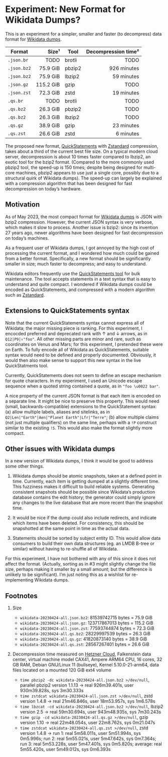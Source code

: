 # Experiment: New Format for Wikidata Dumps?

This is an experiment for a simpler, smaller and faster (to decompress)
data format for [Wikidata dumps](https://www.wikidata.org/wiki/Wikidata:Database_download).

| Format      |     Size¹ | Tool   | Decompression time² |
| ----------- | --------: | ------ | ------------------: |
| `.json.br`  |      TODO | brotli |                TODO |
| `.json.bz2` |  75.9 GiB | pbzip2 |         926 minutes |
| `.json.bz2` |  75.9 GiB | lbzip2 |          59 minutes |
| `.json.gz`  | 115.2 GiB | gzip   |                TODO |
| `.json.zst` |  72.3 GiB | zstd   |          19 minutes |
| `.qs.br`    |      TODO | brotli |                TODO |
| `.qs.bz2`   |  26.3 GiB | pbzip2 |                TODO |
| `.qs.bz2`   |  26.3 GiB | lbzip2 |                TODO |
| `.qs.gz`    |  38.9 GiB | gzip   |          23 minutes |
| `.qs.zst`   |  26.6 GiB | zstd   |           6 minutes |


The proposed new format,
[QuickStatements](https://www.wikidata.org/wiki/Help:QuickStatements)
with [Zstandard](https://en.wikipedia.org/wiki/Zstd) compression,
takes about a third of the current best file size. On a typical modern
cloud server, decompression is about 10 times faster compared to lbzip2,
an exotic tool for the bzip2 format.
(Compared to the more commonly used pbzip2 tool, the speed-up is 150 times;
despite being designed for multi-core machines, pbzip2 appears to use
just a single core, possibly due to a structural quirk of Wikidata dumps).
The speed-up can largely be explained with a compression algorithm
that has been designed for fast decompression on today’s hardware.


## Motivation

As of May 2023, the most compact format for [Wikidata
dumps](https://dumps.wikimedia.org/wikidatawiki/entities/20230424/) is
JSON with bzip2 compression.  However, the current JSON syntax is very
verbose, which makes it slow to process. Another issue is bzip2: since
its invention 27 years ago, newer algorithms have been designed for
fast decompression on today’s machines.

As a frequent user of Wikidata dumps, I got annoyed by the high cost of
processing the current format, and I wondered how much could be gained
from a better format. Specifically, a new format should be significantly
smaller in size; much faster to decompress; and easy to understand.

Wikidata editors frequently use the [QuickStatements
tool](https://www.wikidata.org/wiki/Help:QuickStatements) for bulk
maintenance. The tool accepts statements in a text syntax that is easy
to understand and quite compact. I wondered if Wikidata dumps could be
encoded as QuickStatements, and compressed with a modern algorithm
such as [Zstandard](https://en.wikipedia.org/wiki/Zstd).


## Extensions to QuickStatements syntax

Note that the current QuickStatements syntax cannot express all of
Wikidata; the major missing piece is ranking. For this experiment, I
encocded preferred and deprecated rank with ↑ and ↓ arrows, as in
`Q12|P9|↑"foo"`. All other missing parts are minor and rare, such as
coordinates on Venus and Mars; for this experiment, I pretended these
were on Earth. To fully encode all of Wikidata as QuickStatements,
suitable syntax would need to be defined and properly documented.
Obviously, it would then also make sense to support this new syntax
in the live QuickStatments tool.

Currently, QuickStatements does not seem to define an escape mechanism
for quote characters. In my experiment, I used an Unicode escape sequence
when a quoted string contained a quote, as in `"foo \u0022 bar"`.

A nice property of the current JSON format is that each item is encoded
on a separate line. It might be nice to preserve this property. This would
need (small, backwards-compatible) extensions to the QuickStatement syntax:
(a) allow multiple labels, aliases
and sitelinks, as in `Q2|Len|"Earth"|Aen|"Planet Earth"|Lfr|"Terre"`;
(b) allow multiple claims (not just multiple qualifiers) on the same
line, perhaps with a `!P` construct similar to the existing `!S`.
This would also make the format slightly more compact.

## Other issues with Wikidata dumps

In a new version of Wikidata dumps, I think it would be good to
address some other things.

1. Wikidata dumps should be atomic snapshots, taken at a defined point
in time. Currently, each item is getting dumped at a slightly different
time. This fuzziness makes it difficult to build reliable systems.
Generating consistent snapshots should be possible since Wikidata’s
production database contains the edit history; the generator could simply
ignore any changes to the live database that are more recent than
the snapshot time.

2. It would be nice if the dump could also include redirects, and indicate
which items have been deleted. For consistency, this should be snapshotted
at the same point in time as the actual data.

3. Statements should be sorted by subject entity ID. This would
allow data consumers to build their own data structures (eg. an LMDB
B-tree or similar) without having to re-shuffle all of Wikidata.

For this experiment, I have not bothered with any of this since it does
not affect the format. (Actually, sorting as in #3 might slightly
change the file size, perhaps making it smaller by a small amount;
but the difference is unlikely to be significant). I’m just noting this
as a wishlist for re-implementing Wikidata dumps.


## Footnotes

1. Size
    * `wikidata-20230424-all.json.bz2`:  81539742715 bytes =  75.9 GiB
    * `wikidata-20230424-all.json.gz`:  123717867013 bytes = 115.2 GiB
    * `wikidata-20230424-all.json.zst`:  77593744874 bytes =  72.3 GiB
    * `wikidata-20230424-all.qs.bz2`:    28229997539 bytes =  26.3 GiB
    * `wikidata-20230424-all.qs.gz`:     41820873140 bytes =  38.9 GiB
    * `wikidata-20230424-all.qs.zst`:    28567267401 bytes =  26.6 GiB

2. Decompression time measured on [Hetzner Cloud](https://www.hetzner.com/cloud), Falkenstein data center, virtual machine model CAX41, Ampere ARM64 CPU, 16 cores, 32 GB RAM, Debian GNU/Linux 11 (bullseye), Kernel 5.10.0-21-arm64, data files located on a mounted 120 GiB ext4 volume
    * `time pbzip2 -dc wikidata-20230424-all.json.bz2 >/dev/null`, parallel pbzip2 version 1.1.13 → real 926m39.401s, user 930m39.828s, sys 3m30.333s
    * `time zstdcat wikidata-20230424-all.json.zst >/dev/null`, zstd version 1.4.8 → real 21m46.846s, user 18m53.957s, sys 1m6.578s
	* `time lbzcat -cd wikidata-20230424-all.json.bz2 >/dev/null`, lbzip2 version 2.5 → real 59m30.694s, user 943m48.935s, sys 7m30.243s
	* `time gzip -cd wikidata-20230424-all.qs.gz >/dev/null`, gzip version 1.10 → real 22m48.054s, user 22m8.762s, sys 0m21.047s
    * `time zstdcat wikidata-20230424-all.qs.zst >/dev/null`, zstd version 1.4.8 → run 1: real 5m58.011s, user 5m51.994s, sys 0m5.996s;
	run 2: real 5m55.021s, user 5m47.642s, sys 0m7.364s;
	run 3: real 5m53.228s, user 5m47.401s, sys 0m5.820s;
	average: real 5m55.420s, user 5m49.012s, sys 0m6.393s
